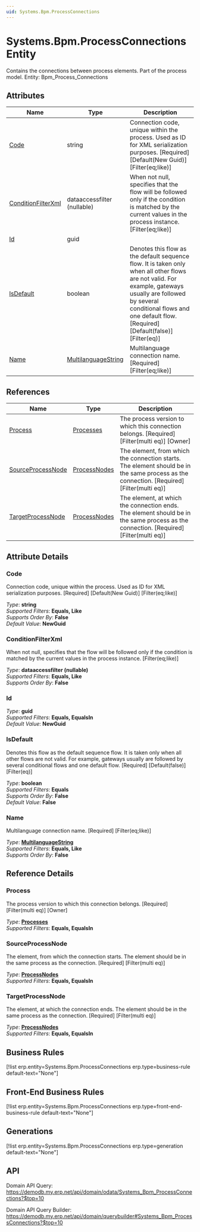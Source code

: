 ```yaml
---
uid: Systems.Bpm.ProcessConnections
---
```

# Systems.Bpm.ProcessConnections Entity

Contains the connections between process elements. Part of the process model. Entity: Bpm_Process_Connections

## Attributes

| Name | Type | Description |
| ---- | ---- | --- |
| [Code](Systems.Bpm.ProcessConnections.md#code) | string | Connection code, unique within the process. Used as ID for XML serialization purposes. [Required] [Default(New Guid)] [Filter(eq;like)] 
| [ConditionFilterXml](Systems.Bpm.ProcessConnections.md#conditionfilterxml) | dataaccessfilter (nullable) | When not null, specifies that the flow will be followed only if the condition is matched by the current values in the process instance. [Filter(eq;like)] 
| [Id](Systems.Bpm.ProcessConnections.md#id) | guid |  
| [IsDefault](Systems.Bpm.ProcessConnections.md#isdefault) | boolean | Denotes this flow as the default sequence flow. It is taken only when all other flows are not valid. For example, gateways usually are followed by several conditional flows and one default flow. [Required] [Default(false)] [Filter(eq)] 
| [Name](Systems.Bpm.ProcessConnections.md#name) | [MultilanguageString](../data-types.md#multilanguagestring) | Multilanguage connection name. [Required] [Filter(eq;like)] 

## References

| Name | Type | Description |
| ---- | ---- | --- |
| [Process](Systems.Bpm.ProcessConnections.md#process) | [Processes](Systems.Bpm.Processes.md) | The process version to which this connection belongs. [Required] [Filter(multi eq)] [Owner] |
| [SourceProcessNode](Systems.Bpm.ProcessConnections.md#sourceprocessnode) | [ProcessNodes](Systems.Bpm.ProcessNodes.md) | The element, from which the connection starts. The element should be in the same process as the connection. [Required] [Filter(multi eq)] |
| [TargetProcessNode](Systems.Bpm.ProcessConnections.md#targetprocessnode) | [ProcessNodes](Systems.Bpm.ProcessNodes.md) | The element, at which the connection ends. The element should be in the same process as the connection. [Required] [Filter(multi eq)] |


## Attribute Details

### Code

Connection code, unique within the process. Used as ID for XML serialization purposes. [Required] [Default(New Guid)] [Filter(eq;like)]

_Type_: **string**  
_Supported Filters_: **Equals, Like**  
_Supports Order By_: **False**  
_Default Value_: **NewGuid**  

### ConditionFilterXml

When not null, specifies that the flow will be followed only if the condition is matched by the current values in the process instance. [Filter(eq;like)]

_Type_: **dataaccessfilter (nullable)**  
_Supported Filters_: **Equals, Like**  
_Supports Order By_: **False**  

### Id

_Type_: **guid**  
_Supported Filters_: **Equals, EqualsIn**  
_Default Value_: **NewGuid**  

### IsDefault

Denotes this flow as the default sequence flow. It is taken only when all other flows are not valid. For example, gateways usually are followed by several conditional flows and one default flow. [Required] [Default(false)] [Filter(eq)]

_Type_: **boolean**  
_Supported Filters_: **Equals**  
_Supports Order By_: **False**  
_Default Value_: **False**  

### Name

Multilanguage connection name. [Required] [Filter(eq;like)]

_Type_: **[MultilanguageString](../data-types.md#multilanguagestring)**  
_Supported Filters_: **Equals, Like**  
_Supports Order By_: **False**  


## Reference Details

### Process

The process version to which this connection belongs. [Required] [Filter(multi eq)] [Owner]

_Type_: **[Processes](Systems.Bpm.Processes.md)**  
_Supported Filters_: **Equals, EqualsIn**  

### SourceProcessNode

The element, from which the connection starts. The element should be in the same process as the connection. [Required] [Filter(multi eq)]

_Type_: **[ProcessNodes](Systems.Bpm.ProcessNodes.md)**  
_Supported Filters_: **Equals, EqualsIn**  

### TargetProcessNode

The element, at which the connection ends. The element should be in the same process as the connection. [Required] [Filter(multi eq)]

_Type_: **[ProcessNodes](Systems.Bpm.ProcessNodes.md)**  
_Supported Filters_: **Equals, EqualsIn**  



## Business Rules

[!list erp.entity=Systems.Bpm.ProcessConnections erp.type=business-rule default-text="None"]

## Front-End Business Rules

[!list erp.entity=Systems.Bpm.ProcessConnections erp.type=front-end-business-rule default-text="None"]

## Generations

[!list erp.entity=Systems.Bpm.ProcessConnections erp.type=generation default-text="None"]

## API

Domain API Query:
<https://demodb.my.erp.net/api/domain/odata/Systems_Bpm_ProcessConnections?$top=10>

Domain API Query Builder:
<https://demodb.my.erp.net/api/domain/querybuilder#Systems_Bpm_ProcessConnections?$top=10>

